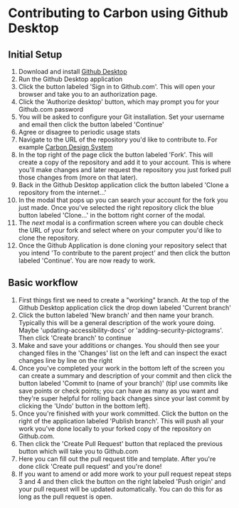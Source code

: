 # Contributing to Carbon using Github Desktop

## Initial Setup

1. Download and install [Github Desktop](https://desktop.github.com/)
2. Run the Github Desktop application
3. Click the button labeled 'Sign in to Github.com'. This will open your browser and take you to an authorization page. 
4. Click the 'Authorize desktop' button, which may prompt you for your Github.com password
5. You will be asked to configure your Git installation. Set your username and email then click the button labeled 'Continue'
6. Agree or disagree to periodic usage stats
7. Navigate to the URL of the repository you'd like to contribute to. For example [Carbon Design System](https://github.com/carbon-design-system/carbon)
8. In the top right of the page click the button labeled 'Fork'. This will create a copy of the repository and add it to your account. This is where you'll make changes and later request the repository you just forked pull those changes from (more on that later).
9. Back in the Github Desktop application click the button labeled 'Clone a repository from the internet...'
10. In the modal that pops up you can search your account for the fork you just made. Once you've selected the right repository click the blue button labeled 'Clone...' in the bottom right corner of the modal.
11. The _next_ modal is a confirmation screen where you can double check the URL of your fork and select where on your computer you'd like to clone the repository. 
12. Once the Github Application is done cloning your repository select that you intend 'To contribute to the parent project' and then click the button labeled 'Continue'. You are now ready to work.

## Basic workflow

1. First things first we need to create a "working" branch. At the top of the Github Desktop application click the drop down labeled 'Current branch'
2. Click the button labeled 'New branch' and then name your branch. Typically this will be a general description of the work youre doing. Maybe 'updating-accessibility-docs' or 'adding-security-pictograms'. Then click 'Create branch' to continue
3. Make and save your additions or changes. You should then see your changed files in the 'Changes' list on the left and can inspect the exact changes line by line on the right
4. Once you've completed your work in the bottom left of the screen you can create a summary and description of your commit and then click the button labeled 'Commit to (name of your branch)' (tip! use commits like save points or check points; you can have as many as you want and they're super helpful for rolling back changes since your last commit by clicking the 'Undo' button in the bottom left).
5. Once you're finished with your work committed. Click the button on the right of the application labeled 'Publish branch'. This will push all your work you've done locally to your forked copy of the repository on Github.com.
6. Then click the 'Create Pull Request' button that replaced the previous button which will take you to Github.com
7. Here you can fill out the pull request title and template. After you're done click 'Create pull request' and you're done!
8. If you want to amend or add more work to your pull request repeat steps 3 and 4 and then click the button on the right labeled 'Push origin' and your pull request will be updated automatically. You can do this for as long as the pull request is open.